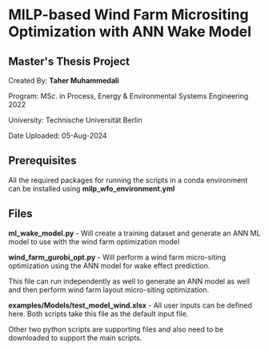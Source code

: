 # MILP-based Wind Farm Micrositing Optimization with ANN Wake Model

## Master's Thesis Project

Created By: **Taher Muhammedali**

Program: MSc. in Process, Energy & Environmental Systems Engineering 2022

University: Technische Universität Berlin

Date Uploaded: 05-Aug-2024

## Prerequisites

All the required packages for running the scripts in a conda environment can be installed using **milp_wfo_environment.yml**

## Files

**ml_wake_model.py** - Will create a training dataset and generate an ANN ML model to use with the wind farm optimization model

**wind_farm_gurobi_opt.py** - Will perform a wind farm micro-siting optimization using the ANN model for wake effect prediction.

This file can run independently as well to generate an ANN model as well and then perform wind farm layout micro-siting optimization.

**examples/Models/test_model_wind.xlsx** - All user inputs can be defined here. Both scripts take this file as the default input file.

Other two python scripts are supporting files and also need to be downloaded to support the main scripts. 
